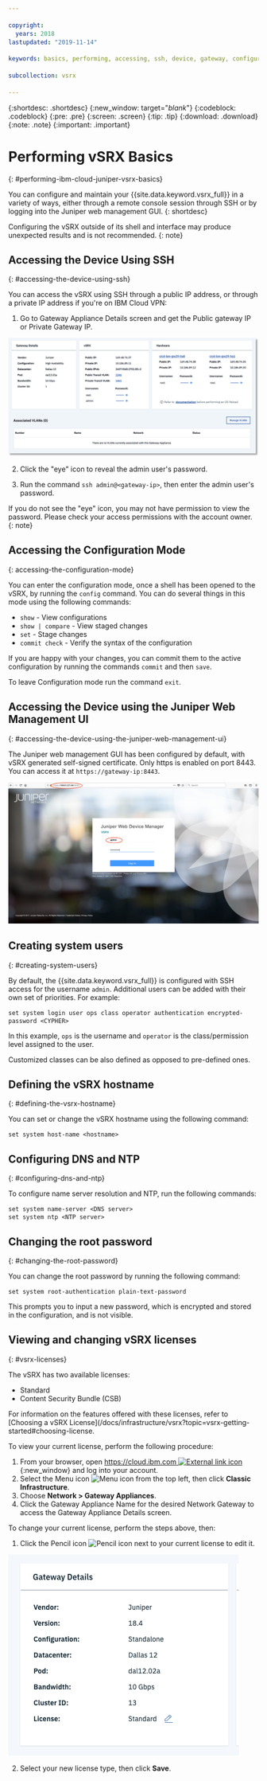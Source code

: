 ```yaml
---

copyright:
  years: 2018
lastupdated: "2019-11-14"

keywords: basics, performing, accessing, ssh, device, gateway, configuration, mode, juniper, ui, dns, htp, password

subcollection: vsrx

---
```


{:shortdesc: .shortdesc}
{:new_window: target="_blank_"}
{:codeblock: .codeblock}
{:pre: .pre}
{:screen: .screen}
{:tip: .tip}
{:download: .download}
{:note: .note}
{:important: .important}

# Performing vSRX Basics
{: #performing-ibm-cloud-juniper-vsrx-basics}

You can configure and maintain your {{site.data.keyword.vsrx_full}} in a variety of ways, either through a remote console session through SSH or by logging into the Juniper web management GUI.
{: shortdesc}

Configuring the vSRX outside of its shell and interface may produce unexpected results and is not recommended.
{: note}

## Accessing the Device Using SSH
{: #accessing-the-device-using-ssh}

You can access the vSRX using SSH through a public IP address, or through a private IP address if you're on IBM Cloud VPN:

1. Go to Gateway Appliance Details screen and get the Public gateway IP or Private Gateway IP.

  ![Gateway details](images/gw-sa-details.png "Gateway details")

2. Click the "eye" icon to reveal the admin user's password.

3. Run the command `ssh admin@<gateway-ip>`, then enter the admin user's password.

If you do not see the "eye" icon, you may not have permission to view the password. Please check your access permissions with the account owner.
{: note}

## Accessing the Configuration Mode
{: accessing-the-configuration-mode}

You can enter the configuration mode, once a shell has been opened to the vSRX, by running the `config` command. You can do several things in this mode using the following commands:

* `show` - View configurations  
* `show | compare` - View staged changes
* `set` - Stage changes
* `commit check` - Verify the syntax of the configuration

If you are happy with your changes, you can commit them to the active configuration by running the commands `commit` and then `save`.  

To leave Configuration mode run the command `exit`.

## Accessing the Device using the Juniper Web Management UI
{: #accessing-the-device-using-the-juniper-web-management-ui}

The Juniper web management GUI has been configured by default, with vSRX generated self-signed certificate. Only https is enabled on port 8443. You can access it at `https://gateway-ip:8443`.

![Gateway Appliance HA Details](images/vSRX-webui.png)

## Creating system users
{: #creating-system-users}

By default, the {{site.data.keyword.vsrx_full}} is configured with SSH access for the username `admin`. Additional users can be added with their own set of priorities. For example:

```
set system login user ops class operator authentication encrypted-password <CYPHER>
```

In this example, `ops` is the username and `operator` is the class/permission level assigned to the user.

Customized classes can be also defined as opposed to pre-defined ones.

## Defining the vSRX hostname
{: #defining-the-vsrx-hostname}

You can set or change the vSRX hostname using the following command:

```
set system host-name <hostname>
```

## Configuring DNS and NTP
{: #configuring-dns-and-ntp}

To configure name server resolution and NTP, run the following commands:

```
set system name-server <DNS server>
set system ntp <NTP server>
```

## Changing the root password
{: #changing-the-root-password}

You can change the root password by running the following command:

```
set system root-authentication plain-text-password
```

This prompts you to input a new password, which is encrypted and stored in the configuration, and is not visible.

## Viewing and changing vSRX licenses
{: #vsrx-licenses}

The vSRX has two available licenses:

* Standard
* Content Security Bundle (CSB)

For information on the features offered with these licenses, refer to [Choosing a vSRX License](/docs/infrastructure/vsrx?topic=vsrx-getting-started#choosing-license.

To view your current license, perform the following procedure:

1. From your browser, open [https://cloud.ibm.com ![External link icon](../../icons/launch-glyph.svg "External link icon")](https://cloud.ibm.com){:new_window} and log into your account.
2. Select the Menu icon  ![Menu icon](../../icons/icon_hamburger.svg)  from the top left, then click **Classic Infrastructure**.
3. Choose **Network > Gateway Appliances**.
4. Click the Gateway Appliance Name for the desired Network Gateway to access the Gateway Appliance Details screen.


To change your current license, perform the steps above, then:

1. Click the Pencil icon  ![Pencil icon](../../icons/edit-tagging.svg)  next to your current license to edit it.

  ![Changing your license](images/license-edit.png "Changing your license")

2. Select your new license type, then click **Save**.
